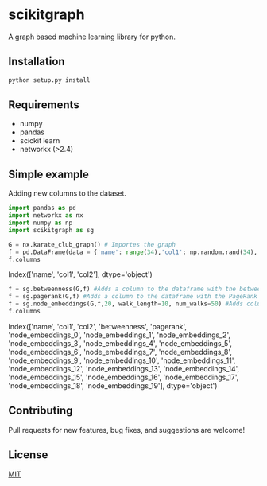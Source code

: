 # scikitgraph
A graph based machine learning library for python.


## Installation

```bash
python setup.py install
```

## Requirements
* numpy
* pandas
* scickit learn
* networkx (>2.4)

## Simple example

Adding new columns to the dataset.

```python
import pandas as pd
import networkx as nx
import numpy as np
import scikitgraph as sg

G = nx.karate_club_graph() # Importes the graph
f = pd.DataFrame(data = {'name': range(34),'col1': np.random.rand(34), 'col2': np.random.rand(34)}) # Creates random features for the nodes
f.columns
```
Index(['name', 'col1', 'col2'], dtype='object')

```python
f = sg.betweenness(G,f) #Adds a column to the dataframe with the betweenness centrality of the nodes.
f = sg.pagerank(G,f) #Adds a column to the dataframe with the PageRank of the nodes.
f = sg.node_embeddings(G,f,20, walk_length=10, num_walks=50) #Adds columns to the dataframe with the embeddings of the nodes.
f.columns
```
Index(['name', 'col1', 'col2', 'betweenness', 'pagerank', 'node_embeddings_0',
       'node_embeddings_1', 'node_embeddings_2', 'node_embeddings_3',
       'node_embeddings_4', 'node_embeddings_5', 'node_embeddings_6',
       'node_embeddings_7', 'node_embeddings_8', 'node_embeddings_9',
       'node_embeddings_10', 'node_embeddings_11', 'node_embeddings_12',
       'node_embeddings_13', 'node_embeddings_14', 'node_embeddings_15',
       'node_embeddings_16', 'node_embeddings_17', 'node_embeddings_18',
       'node_embeddings_19'],
      dtype='object')



## Contributing

Pull requests for new features, bug fixes, and suggestions are welcome!

## License

[MIT](https://github.com/fedealbanese/scikitgraph/blob/master/LICENSE)
